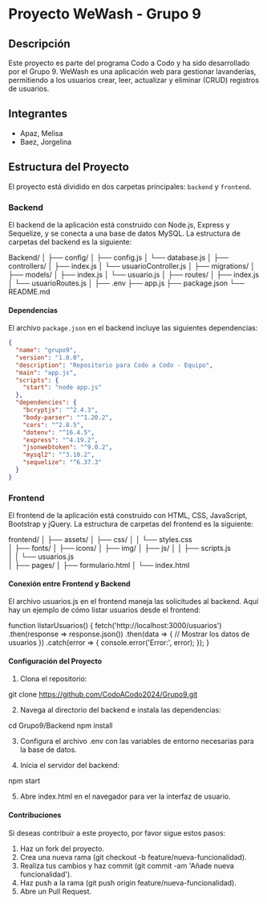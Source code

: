# Proyecto WeWash - Grupo 9

## Descripción
Este proyecto es parte del programa Codo a Codo y ha sido desarrollado por el Grupo 9. WeWash es una aplicación web para gestionar lavanderías, permitiendo a los usuarios crear, leer, actualizar y eliminar (CRUD) registros de usuarios.

## Integrantes
- Apaz, Melisa
- Baez, Jorgelina
  
## Estructura del Proyecto

El proyecto está dividido en dos carpetas principales: `backend` y `frontend`.

### Backend

El backend de la aplicación está construido con Node.js, Express y Sequelize, y se conecta a una base de datos MySQL. La estructura de carpetas del backend es la siguiente:

Backend/
│
├── config/
│ ├── config.js
│ └── database.js
│
├── controllers/
│ ├── index.js
│ └── usuarioController.js
│
├── migrations/
│
├── models/
│ ├── index.js
│ └── usuario.js
│
├── routes/
│ ├── index.js
│ └── usuarioRoutes.js
│
├── .env
├── app.js
├── package.json
└── README.md

#### Dependencias

El archivo `package.json` en el backend incluye las siguientes dependencias:

```json
{
  "name": "grupo9",
  "version": "1.0.0",
  "description": "Repositorio para Codo a Codo - Equipo",
  "main": "app.js",
  "scripts": {
    "start": "node app.js"
  },
  "dependencies": {
    "bcryptjs": "^2.4.3",
    "body-parser": "^1.20.2",
    "cors": "^2.8.5",
    "dotenv": "^16.4.5",
    "express": "^4.19.2",
    "jsonwebtoken": "^9.0.2",
    "mysql2": "^3.10.2",
    "sequelize": "^6.37.3"
  }
}
```

### Frontend

El frontend de la aplicación está construido con HTML, CSS, JavaScript, Bootstrap y jQuery. La estructura de carpetas del frontend es la siguiente:

frontend/
│
├── assets/
│   ├── css/
│   │   └── styles.css  
│   ├── fonts/
│   ├── icons/
│   ├── img/
│   ├── js/
│   │   ├── scripts.js  
│   │   └── usuarios.js  
│
├── pages/
│   ├── formulario.html
│   └── index.html

#### Conexión entre Frontend y Backend

El archivo usuarios.js en el frontend maneja las solicitudes al backend. Aquí hay un ejemplo de cómo listar usuarios desde el frontend:

function listarUsuarios() {
    fetch('http://localhost:3000/usuarios')
        .then(response => response.json())
        .then(data => {
            // Mostrar los datos de usuarios
        })
        .catch(error => {
            console.error('Error:', error);
        });
}

#### Configuración del Proyecto

1. Clona el repositorio:

git clone https://github.com/CodoACodo2024/Grupo9.git

2. Navega al directorio del backend e instala las dependencias:

cd Grupo9/Backend
npm install

3. Configura el archivo .env con las variables de entorno necesarias para la base de datos.

4. Inicia el servidor del backend:

npm start

5. Abre index.html en el navegador para ver la interfaz de usuario.

#### Contribuciones

Si deseas contribuir a este proyecto, por favor sigue estos pasos:

1. Haz un fork del proyecto.
2. Crea una nueva rama (git checkout -b feature/nueva-funcionalidad).
3. Realiza tus cambios y haz commit (git commit -am 'Añade nueva funcionalidad').
4. Haz push a la rama (git push origin feature/nueva-funcionalidad).
5. Abre un Pull Request.
